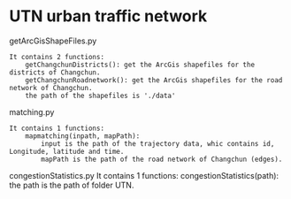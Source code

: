 # UTN urban traffic network

getArcGisShapeFiles.py

    It contains 2 functions:
        getChangchunDistricts(): get the ArcGis shapefiles for the districts of Changchun.
        getChangchunRoadnetwork(): get the ArcGis shapefiles for the road network of Changchun.
        the path of the shapefiles is './data'
    
matching.py

    It contains 1 functions:
        mapmatching(inpath, mapPath): 
            input is the path of the trajectory data, whic contains id, Longitude, latitude and time.
            mapPath is the path of the road network of Changchun (edges).
            

congestionStatistics.py
    It contains 1 functions:
        congestionStatistics(path): the path is the path of folder UTN.
    
